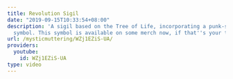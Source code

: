 ```yaml
---
title: Revolution Sigil
date: "2019-09-15T10:33:54+08:00"
description: 'A sigil based on the Tree of Life, incorporating a punk-style anarchy
  symbol. This symbol is available on some merch now, if that''s your thing: https://www.teepublic.com/user/mysticmuttering'
url: /mysticmuttering/WZj1EZiS-UA/
providers:
  youtube:
    id: WZj1EZiS-UA
type: video
---
```


